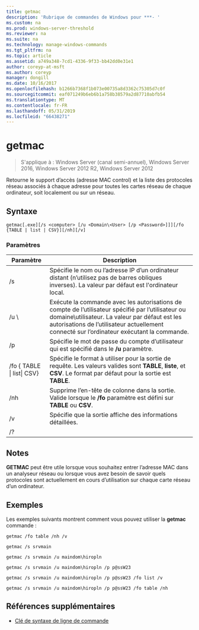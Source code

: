 ```yaml
---
title: getmac
description: 'Rubrique de commandes de Windows pour ***- '
ms.custom: na
ms.prod: windows-server-threshold
ms.reviewer: na
ms.suite: na
ms.technology: manage-windows-commands
ms.tgt_pltfrm: na
ms.topic: article
ms.assetid: a749a348-7cd1-4336-9f33-bb42dd0e31e1
author: coreyp-at-msft
ms.author: coreyp
manager: dongill
ms.date: 10/16/2017
ms.openlocfilehash: b1266b7368f1b073e00735a8d3362c75305d7c0f
ms.sourcegitcommit: eaf071249b6eb6b1a758b38579a2d87710abfb54
ms.translationtype: MT
ms.contentlocale: fr-FR
ms.lasthandoff: 05/31/2019
ms.locfileid: "66438271"
---
```

# <a name="getmac"></a>getmac

>S'applique à : Windows Server (canal semi-annuel), Windows Server 2016, Windows Server 2012 R2, Windows Server 2012

Retourne le support d’accès (adresse MAC control) et la liste des protocoles réseau associés à chaque adresse pour toutes les cartes réseau de chaque ordinateur, soit localement ou sur un réseau. 
## <a name="syntax"></a>Syntaxe
```
getmac[.exe][/s <computer> [/u <Domain\<User> [/p <Password>]]][/fo {TABLE | list | CSV}][/nh][/v]
```
### <a name="parameters"></a>Paramètres

|             Paramètre              |                                                                                          Description                                                                                          |
|------------------------------------|-----------------------------------------------------------------------------------------------------------------------------------------------------------------------------------------------|
|           /s <computer>            |                                      Spécifie le nom ou l’adresse IP d’un ordinateur distant (n’utilisez pas de barres obliques inverses). La valeur par défaut est l'ordinateur local.                                       |
|        /u <Domain>\\<User>         | Exécute la commande avec les autorisations de compte de l’utilisateur spécifié par l’utilisateur ou domaine\utilisateur. La valeur par défaut est les autorisations de l’utilisateur actuellement connecté sur l’ordinateur exécutant la commande. |
|           /p <Password>            |                                                     Spécifie le mot de passe du compte d’utilisateur qui est spécifié dans le **/u** paramètre.                                                     |
| /fo { TABLE &#124; list&#124; CSV} |                       Spécifie le format à utiliser pour la sortie de requête. Les valeurs valides sont **TABLE**, **liste**, et **CSV**. Le format par défaut pour la sortie est **TABLE**.                        |
|                /nh                 |                                             Supprime l’en-tête de colonne dans la sortie. Valide lorsque le **/fo** paramètre est défini sur **TABLE** ou **CSV**.                                              |
|                 /v                 |                                                                    Spécifie que la sortie affiche des informations détaillées.                                                                     |
|                 /?                 |                                                                                                                                                                                               |

## <a name="remarks"></a>Notes
**GETMAC** peut être utile lorsque vous souhaitez entrer l’adresse MAC dans un analyseur réseau ou lorsque vous avez besoin de savoir quels protocoles sont actuellement en cours d’utilisation sur chaque carte réseau d’un ordinateur.
## <a name="BKMK_Examples"></a>Exemples
Les exemples suivants montrent comment vous pouvez utiliser la **getmac** commande :
```
getmac /fo table /nh /v
```
```
getmac /s srvmain
```
```
getmac /s srvmain /u maindom\hiropln
```
```
getmac /s srvmain /u maindom\hiropln /p p@ssW23
```
```
getmac /s srvmain /u maindom\hiropln /p p@ssW23 /fo list /v
```
```
getmac /s srvmain /u maindom\hiropln /p p@ssW23 /fo table /nh
```
## <a name="additional-references"></a>Références supplémentaires
-   [Clé de syntaxe de ligne de commande](command-line-syntax-key.md)
